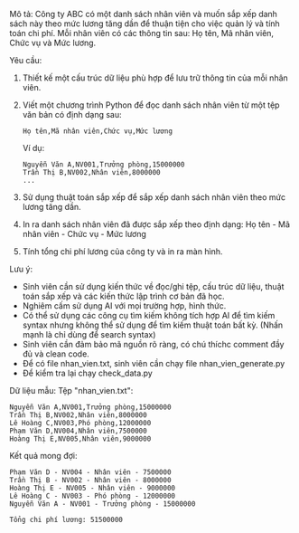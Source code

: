 Mô tả:
Công ty ABC có một danh sách nhân viên và muốn sắp xếp danh sách này theo mức lương tăng dần để thuận tiện cho việc quản lý và tính toán chi phí. Mỗi nhân viên có các thông tin sau: Họ tên, Mã nhân viên, Chức vụ và Mức lương.

Yêu cầu:
1. Thiết kế một cấu trúc dữ liệu phù hợp để lưu trữ thông tin của mỗi nhân viên.

2. Viết một chương trình Python để đọc danh sách nhân viên từ một tệp văn bản có định dạng sau:
   ```
   Họ tên,Mã nhân viên,Chức vụ,Mức lương
   ```   
   Ví dụ:
   ```
   Nguyễn Văn A,NV001,Trưởng phòng,15000000
   Trần Thị B,NV002,Nhân viên,8000000
   ...
   ```
3. Sử dụng thuật toán sắp xếp để sắp xếp danh sách nhân viên theo mức lương tăng dần.

4. In ra danh sách nhân viên đã được sắp xếp theo định dạng:
   Họ tên - Mã nhân viên - Chức vụ - Mức lương

5. Tính tổng chi phí lương của công ty và in ra màn hình.

Lưu ý:
- Sinh viên cần sử dụng kiến thức về đọc/ghi tệp, cấu trúc dữ liệu, thuật toán sắp xếp và các kiến thức lập trình cơ bản đã học. 
- Nghiêm cấm sử dụng AI với mọi trường hợp, hình thức.
- Có thể sử dụng các công cụ tìm kiếm không tích hợp AI để tìm kiếm syntax nhưng không thể sử dụng để tìm kiếm thuật toán bất kỳ. (Nhấn mạnh là chỉ dùng để search syntax)
- Sinh viên cần đảm bảo mã nguồn rõ ràng, có chú thíchc comment đầy đủ và clean code.
- Để có file nhan_vien.txt, sinh viên cần chạy file nhan_vien_generate.py
- Để kiểm tra lại chạy check_data.py

Dữ liệu mẫu:
Tệp "nhan_vien.txt":
```
Nguyễn Văn A,NV001,Trưởng phòng,15000000
Trần Thị B,NV002,Nhân viên,8000000
Lê Hoàng C,NV003,Phó phòng,12000000
Phạm Văn D,NV004,Nhân viên,7500000
Hoàng Thị E,NV005,Nhân viên,9000000
```

Kết quả mong đợi:
```
Phạm Văn D - NV004 - Nhân viên - 7500000
Trần Thị B - NV002 - Nhân viên - 8000000
Hoàng Thị E - NV005 - Nhân viên - 9000000
Lê Hoàng C - NV003 - Phó phòng - 12000000
Nguyễn Văn A - NV001 - Trưởng phòng - 15000000

Tổng chi phí lương: 51500000
```